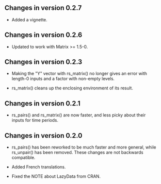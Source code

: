 ## Changes in version 0.2.7

- Added a vignette.

## Changes in version 0.2.6

- Updated to work with Matrix >= 1.5-0.

## Changes in version 0.2.3

- Making the "Y" vector with rs_matrix() no longer gives an error with length-0 inputs and a factor with non-empty levels.

- rs_matrix() cleans up the enclosing environment of its result.

## Changes in version 0.2.1

- rs_pairs() and rs_matrix() are now faster, and less picky about their inputs for time periods.

## Changes in version 0.2.0

- rs_pairs() has been reworked to be much faster and more general, while rs_unpair() has been removed. These changes are not backwards compatible.

- Added French translations.

- Fixed the NOTE about LazyData from CRAN.

